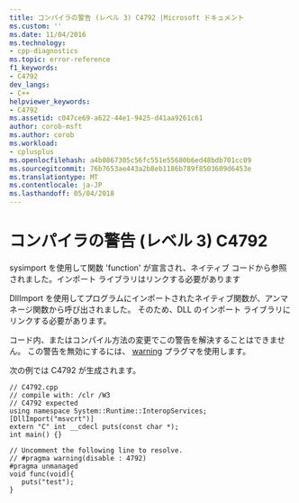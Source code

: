 ```yaml
---
title: コンパイラの警告 (レベル 3) C4792 |Microsoft ドキュメント
ms.custom: ''
ms.date: 11/04/2016
ms.technology:
- cpp-diagnostics
ms.topic: error-reference
f1_keywords:
- C4792
dev_langs:
- C++
helpviewer_keywords:
- C4792
ms.assetid: c047ce69-a622-44e1-9425-d41aa9261c61
author: corob-msft
ms.author: corob
ms.workload:
- cplusplus
ms.openlocfilehash: a4b0867305c56fc551e55680b6ed48bdb701cc09
ms.sourcegitcommit: 76b7653ae443a2b8eb1186b789f8503609d6453e
ms.translationtype: MT
ms.contentlocale: ja-JP
ms.lasthandoff: 05/04/2018
---
```

# <a name="compiler-warning-level-3-c4792"></a>コンパイラの警告 (レベル 3) C4792
sysimport を使用して関数 'function' が宣言され、ネイティブ コードから参照されました。インポート ライブラリはリンクする必要があります  
  
 DllImport を使用してプログラムにインポートされたネイティブ関数が、アンマネージ関数から呼び出されました。 そのため、DLL のインポート ライブラリにリンクする必要があります。  
  
 コード内、またはコンパイル方法の変更でこの警告を解決することはできません。 この警告を無効にするには、 [warning](../../preprocessor/warning.md) プラグマを使用します。  
  
 次の例では C4792 が生成されます。  
  
```  
// C4792.cpp  
// compile with: /clr /W3  
// C4792 expected  
using namespace System::Runtime::InteropServices;  
[DllImport("msvcrt")]  
extern "C" int __cdecl puts(const char *);  
int main() {}  
  
// Uncomment the following line to resolve.  
// #pragma warning(disable : 4792)  
#pragma unmanaged  
void func(void){  
   puts("test");  
}  
```